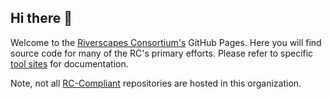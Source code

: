 ## Hi there 👋

Welcome to the [Riverscapes Consortium's](https://riverscapes.net) GitHub Pages. Here you will find source code for many of the RC's primary efforts. Please refer to specific [tool sites](https://riverscapes.net/Tools/#riverscapes-compliant-tools) for documentation.  

Note, not all [RC-Compliant](https://riverscapes.net/Tools/#riverscapes-compliant-tools) repositories are hosted in this organization.   

<!---
### Here are some ideas to get you started:**

🙋‍♀️ A short introduction - what is your organization all about?
🌈 Contribution guidelines - how can the community get involved? 
👩‍💻 Useful resources - where can the community find your docs? Is there anything else the community should know?
🍿 Fun facts - what does your team eat for breakfast?

--->
